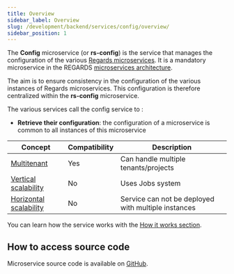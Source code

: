 ```yaml
---
title: Overview
sidebar_label: Overview
slug: /development/backend/services/config/overview/
sidebar_position: 1
---
```


The **Config** microservice (or **rs-config**) is the service that manages the configuration of the various 
[Regards microservices](../../concepts/02-microservices.md). It is a mandatory microservice in the REGARDS
[microservices architecture](../../concepts/02-microservices.md).

The aim is to ensure consistency in the configuration of the various instances of Regards microservices. This 
configuration is therefore centralized within the **rs-config** microservice.

The various services call the config service to :
- **Retrieve their configuration**: the configuration of a microservice is common to all instances of this microservice 

| Concept                                                                           | Compatibility | Description                                         |
|-----------------------------------------------------------------------------------|---------------|-----------------------------------------------------|
| [Multitenant](../../concepts/03-multitenant.md)                                   | Yes           | Can handle multiple tenants/projects                | 
| [Vertical scalability](../../concepts/07-scalability.md#vertical-scalability)     | No            | Uses Jobs system                                    | 
| [Horizontal scalability](../../concepts/07-scalability.md#horizontal-scalability) | No            | Service can not be deployed with multiple instances |

You can learn how the service works with the [How it works section](conception.md).

## How to access source code

Microservice source code is available on [GitHub](https://github.com/RegardsOss/regards-backend/tree/master/rs-cloud/rs-config).